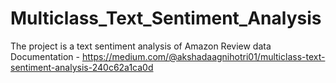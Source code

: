 # Multiclass_Text_Sentiment_Analysis
The project is a text sentiment analysis of Amazon Review data
Documentation - https://medium.com/@akshadaagnihotri01/multiclass-text-sentiment-analysis-240c62a1ca0d
